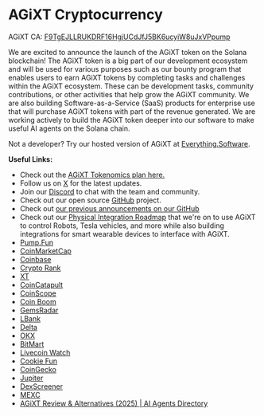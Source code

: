 # AGiXT Cryptocurrency

AGiXT CA: [F9TgEJLLRUKDRF16HgjUCdJfJ5BK6ucyiW8uJxVPpump](https://pump.fun/coin/F9TgEJLLRUKDRF16HgjUCdJfJ5BK6ucyiW8uJxVPpump)

We are excited to announce the launch of the AGiXT token on the Solana blockchain! The AGiXT token is a big part of our development ecosystem and will be used for various purposes such as our bounty program that enables users to earn AGiXT tokens by completing tasks and challenges within the AGiXT ecosystem. These can be development tasks, community contributions, or other activities that help grow the AGiXT community. We are also building Software-as-a-Service (SaaS) products for enterprise use that will purchase AGiXT tokens with part of the revenue generated. We are working actively to build the AGiXT token deeper into our software to make useful AI agents on the Solana chain.

Not a developer? Try our hosted version of AGiXT at [Everything.Software](https://everything.software).

**Useful Links:**

- Check out the [AGiXT Tokenomics plan here.](https://github.com/Josh-XT/AGiXT/discussions/1406)
- Follow us on [X](https://x.com/AGi_XT) for the latest updates.
- Join our [Discord](https://discord.gg/RDcRvFdqw4) to chat with the team and community.
- Check out our open source [GitHub](https://github.com/Josh-XT/AGiXT) project.
- Check out [our previous announcements on our GitHub](https://github.com/Josh-XT/AGiXT/discussions)
- Check out our [Physical Integration Roadmap](https://github.com/Josh-XT/AGiXT/discussions/1403) that we're on to use AGiXT to control Robots, Tesla vehicles, and more while also building integrations for smart wearable devices to interface with AGiXT.
- [Pump.Fun](https://pump.fun/coin/F9TgEJLLRUKDRF16HgjUCdJfJ5BK6ucyiW8uJxVPpump)
- [CoinMarketCap](https://coinmarketcap.com/dexscan/solana/iJuiniVZc7rHYKcvEy9Dz5arHjjmrbfYLdY4etGfQXr/)
- [Coinbase](https://www.coinbase.com/price/agixt)
- [Crypto Rank](https://cryptorank.io/price/a-gi-xt)
- [XT](https://www.xt.com/en/trade/agixt_usdt)
- [CoinCatapult](https://coincatapult.com/coin/agixt-agixt)
- [CoinScope](https://www.coinscope.co/coin/agixt)
- [Coin Boom](https://coinboom.net/coin/agixt)
- [GemsRadar](https://gemsradar.com/coins/agixt)
- [LBank](https://www.lbank.com/trade/agixt_usdt)
- [Delta](https://open.delta.app/asset/653800/AGIXT)
- [OKX](https://www.okx.com/web3/detail/501/F9TgEJLLRUKDRF16HgjUCdJfJ5BK6ucyiW8uJxVPpump)
- [BitMart](https://www.bitmart.com/trade/en-US?type=spot&symbol=AGIXT_USDT)
- [Livecoin Watch](https://www.livecoinwatch.com/price/AGiXT-AGIXT)
- [Cookie Fun](https://www.cookie.fun/en/agent/agixt)
- [CoinGecko](https://www.coingecko.com/en/coins/agixt)
- [Jupiter](https://jup.ag/swap/SOL-F9TgEJLLRUKDRF16HgjUCdJfJ5BK6ucyiW8uJxVPpump)
- [DexScreener](https://dexscreener.com/solana/ijuinivzc7rhykcvey9dz5arhjjmrbfyldy4etgfqxr)
- [MEXC](https://www.mexc.com/exchange/AGIXT_USDT?_from=search)
- [AGiXT Review & Alternatives (2025) | AI Agents Directory](https://aiagentsdirectory.com)
